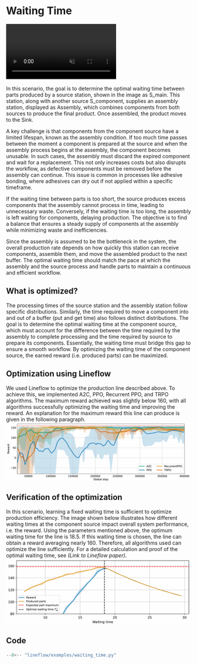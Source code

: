 # Waiting Time

<video src="https://tobias-windisch.de/data/vids/lineflow_waitingtime.mov"
       autoplay
       playsinline
       loop
       muted
       style="max-width:100%">
  Sorry, your browser can’t play this video.
</video>

In this scenario, the goal is to determine the optimal waiting time between 
parts produced by a source station, shown in the image as S_main​. This station, 
along with another source S_component, supplies an assembly station, displayed 
as Assembly, which combines components from both sources to produce the final 
product. Once assembled, the product moves to the Sink.

A key challenge is that components from the component source have a limited 
lifespan, known as the assembly condition. If too much time passes between the 
moment a component is prepared at the source and when the assembly process 
begins at the assembly, the component becomes unusable. In such cases, the 
assembly must discard the expired component and wait for a replacement. This 
not only increases costs but also disrupts the workflow, as defective 
components must be removed before the assembly can continue. This issue is 
common in processes like adhesive bonding, where adhesives can dry out if 
not applied within a specific timeframe.

If the waiting time between parts is too short, the source produces excess 
components that the assembly cannot process in time, leading to unnecessary 
waste. Conversely, if the waiting time is too long, the assembly is left 
waiting for components, delaying production. The objective is to find a 
balance that ensures a steady supply of components at the assembly while 
minimizing waste and inefficiencies.

Since the assembly is assumed to be the bottleneck in the system, the overall 
production rate depends on how quickly this station can receive components, 
assemble them, and move the assembled product to the next buffer. The optimal 
waiting time should match the pace at which the assembly and the source process 
and handle parts to maintain a continuous and efficient workflow.

## What is optimized?
The processing times of the source station and the assembly station follow 
specific distributions. Similarly, the time required to move a component into 
and out of a buffer (put and get time) also follows distinct distributions. The 
goal is to determine the optimal waiting time at the component source, which must 
account for the difference between the time required by the assembly to complete 
processing and the time required by source to prepare its components. Essentially, 
the waiting time must bridge this gap to ensure a smooth workflow. By optimizing 
the waiting time of the component source, the earned reward (i.e. produced parts) 
can be maximized.

## Optimization using Lineflow
We used Lineflow to optimize the production line described above. To achieve this, 
we implemented A2C, PPO, Recurrent PPO, and TRPO algorithms. The maximum reward 
achieved was slightly below 160, with all algorithms successfully optimizing the waiting 
time and improving the reward. An explanation for the maximum reward this line can produce
is given in the following paragraph.
![Waiting time rl reward](../imgs/rl_benchmark_waiting_time_reward.png)


## Verification of the optimization
In this scenario, learning a fixed waiting time is sufficient to optimize production 
efficiency. The image shown below illustrates how different waiting times at the 
component source impact overall system performance, i.e. the reward.
Using the parameters mentioned above, the optimum waiting time for the line is 18.5. 
If this waiting time is chosen, the line can obtain a reward averaging nearly 160. 
Therefore, all algorithms used can optimize the line sufficiently.
For a detailed calculation and proof of the optimal waiting time, see *(Link to Lineflow paper)*.
![Waiting time optimum](../imgs/waiting_time_optimum.png)


## Code
```python
--8<-- "lineflow/examples/waiting_time.py"
```
